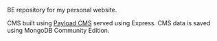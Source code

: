 BE repository for my personal website.

CMS built using [Payload CMS](https://payloadcms.com) served using Express. CMS data is saved using MongoDB Community Edition. 

